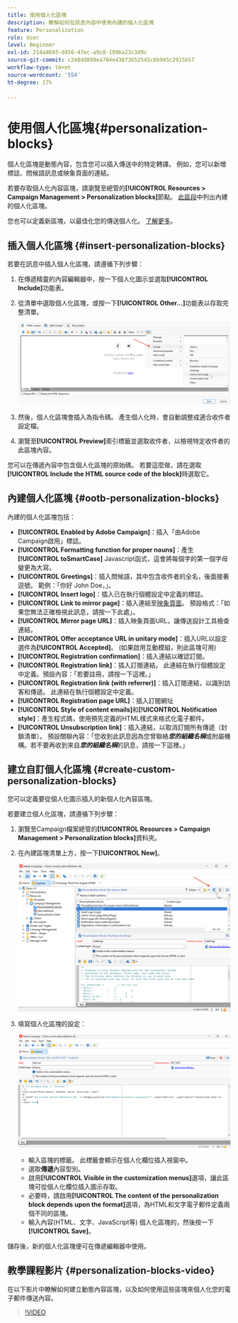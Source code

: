 ```yaml
---
title: 使用個人化區塊
description: 瞭解如何在訊息內容中使用內建的個人化區塊
feature: Personalization
role: User
level: Beginner
exl-id: 214ad693-d456-47ec-a9c8-199ba23c3d9c
source-git-commit: c248dd899ea704e43873652545c6b945c2915b57
workflow-type: tm+mt
source-wordcount: '554'
ht-degree: 17%

---
```


# 使用個人化區塊{#personalization-blocks}

個人化區塊是動態內容，包含您可以插入傳送中的特定轉譯。 例如，您可以新增標誌、問候語訊息或映象頁面的連結。

若要存取個人化內容區塊，請瀏覽至總管的&#x200B;**[!UICONTROL Resources > Campaign Management > Personalization blocks]**&#x200B;節點。 [此區段](#ootb-personalization-blocks)中列出內建的個人化區塊。

您也可以定義新區塊，以最佳化您的傳送個人化。 [了解更多](#create-custom-personalization-blocks)。

## 插入個人化區塊 {#insert-personalization-blocks}

若要在訊息中插入個人化區塊，請遵循下列步驟：

1. 在傳遞精靈的內容編輯器中，按一下個人化圖示並選取&#x200B;**[!UICONTROL Include]**&#x200B;功能表。
1. 從清單中選取個人化區塊，或按一下&#x200B;**[!UICONTROL Other...]**&#x200B;功能表以存取完整清單。

   ![](assets/perso-content-block.png)

1. 然後，個人化區塊會插入為指令碼。 產生個人化時，會自動調整成適合收件者設定檔。
1. 瀏覽至&#x200B;**[!UICONTROL Preview]**&#x200B;索引標籤並選取收件者，以檢視特定收件者的此區塊內容。

您可以在傳遞內容中包含個人化區塊的原始碼。 若要這麼做，請在選取&#x200B;**[!UICONTROL Include the HTML source code of the block]**&#x200B;時選取它。

## 內建個人化區塊 {#ootb-personalization-blocks}

內建的個人化區塊包括：

* **[!UICONTROL Enabled by Adobe Campaign]**：插入「由Adobe Campaign啟用」標誌。
* **[!UICONTROL Formatting function for proper nouns]**：產生&#x200B;**[!UICONTROL toSmartCase]** Javascript函式，這會將每個字的第一個字母變更為大寫。
* **[!UICONTROL Greetings]**：插入問候語，其中包含收件者的全名，後面接著逗號。 範例：「你好 John Doe，」。
* **[!UICONTROL Insert logo]**：插入已在執行個體設定中定義的標誌。
* **[!UICONTROL Link to mirror page]**：插入連結至[映象頁面](mirror-page.md)。 預設格式：「如果您無法正確檢視此訊息，請按一下此處」。
* **[!UICONTROL Mirror page URL]**：插入映象頁面URL，讓傳送設計工具檢查連結。
* **[!UICONTROL Offer acceptance URL in unitary mode]**：插入URL以設定選件為&#x200B;**[!UICONTROL Accepted]**。 (如果啟用互動模組，則此區塊可用)
* **[!UICONTROL Registration confirmation]**：插入連結以確認訂閱。
* **[!UICONTROL Registration link]**：插入訂閱連結。 此連結在執行個體設定中定義。預設內容：「若要註冊，請按一下這裡。」
* **[!UICONTROL Registration link (with referrer)]**：插入訂閱連結，以識別訪客和傳遞。 此連結在執行個體設定中定義。
* **[!UICONTROL Registration page URL]**：插入訂閱網址
* **[!UICONTROL Style of content emails]**&#x200B;和&#x200B;**[!UICONTROL Notification style]**：產生程式碼，使用預先定義的HTML樣式來格式化電子郵件。
* **[!UICONTROL Unsubscription link]**：插入連結，以取消訂閱所有傳遞（封鎖清單）。 預設關聯內容：「您收到此訊息因為您曾聯絡&#x200B;***您的組織名稱***&#x200B;或附屬機構。若不要再收到來自&#x200B;***您的組織名稱***&#x200B;的訊息，請按一下這裡。」

## 建立自訂個人化區塊 {#create-custom-personalization-blocks}

您可以定義要從個人化圖示插入的新個人化內容區塊。

若要建立個人化區塊，請遵循下列步驟：

1. 瀏覽至Campaign檔案總管的&#x200B;**[!UICONTROL Resources > Campaign Management > Personalization blocks]**&#x200B;資料夾。
1. 在內建區塊清單上方，按一下&#x200B;**[!UICONTROL New]**。

   ![](assets/perso-new-block.png)

1. 填寫個人化區塊的設定：

   ![](assets/perso-custom-block.png)

   * 輸入區塊的標籤。 此標籤會顯示在個人化欄位插入視窗中。
   * 選取&#x200B;**傳遞**&#x200B;內容型別。
   * 啟用&#x200B;**[!UICONTROL Visible in the customization menus]**&#x200B;選項，讓此區塊可從個人化欄位插入圖示存取。
   * 必要時，請啟用&#x200B;**[!UICONTROL The content of the personalization block depends upon the format]**&#x200B;選項，為HTML和文字電子郵件定義兩個不同的區塊。
   * 輸入內容(HTML、文字、JavaScript等) 個人化區塊的，然後按一下&#x200B;**[!UICONTROL Save]**。

儲存後，新的個人化區塊便可在傳遞編輯器中使用。

## 教學課程影片 {#personalization-blocks-video}

在以下影片中瞭解如何建立動態內容區塊，以及如何使用這些區塊來個人化您的電子郵件傳送內容。

>[!VIDEO](https://video.tv.adobe.com/v/3449017?quality=12&captions=chi_hant)
